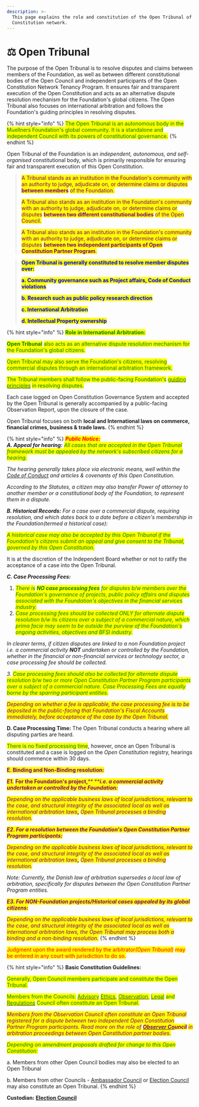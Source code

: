 ```yaml
---
description: >-
  This page explains the role and constitution of the Open Tribunal of the Open
  Constitution network.
---
```


# ⚖ Open Tribunal

The purpose of the Open Tribunal is to resolve disputes and claims between members of the Foundation, as well as between different constitutional bodies of the Open Council and independent participants of the Open Constitution Network Tenancy Program. It ensures fair and transparent execution of the Open Constitution and acts as an alternative dispute resolution mechanism for the Foundation's global citizens. The Open Tribunal also focuses on international arbitration and follows the Foundation's guiding principles in resolving disputes.

{% hint style="info" %}
<mark style="color:green;">The Open Tribunal is an autonomous body in the Muellners Foundation's global community. It is a standalone and independent Council with its powers of constitutional governance.</mark>&#x20;
{% endhint %}

Open Tribunal of the Foundation is an _independent, autonomous, and self-organised_ constitutional body, which is primarily responsible for ensuring fair and transparent execution of this Open Constitution.

> <mark style="color:purple;">A Tribunal stands as an institution in the Foundation's community with an authority to judge, adjudicate on, or determine claims or disputes</mark> <mark style="color:purple;"></mark><mark style="color:purple;">**between members**</mark> <mark style="color:purple;"></mark><mark style="color:purple;">of the Foundation.</mark>
>
> <mark style="color:purple;">A Tribunal also stands as an institution in the Foundation's community with an authority to judge, adjudicate on, or determine claims or disputes</mark> <mark style="color:purple;"></mark><mark style="color:purple;">**between two different constitutional bodies**</mark> <mark style="color:purple;"></mark><mark style="color:purple;">of the Open Council.</mark>&#x20;
>
> <mark style="color:purple;">A Tribunal also stands as an institution in the Foundation's community with an authority to judge, adjudicate on, or determine claims or disputes</mark> <mark style="color:purple;"></mark><mark style="color:purple;">**between two independent participants of Open Constitution Partner Program**</mark><mark style="color:purple;">.</mark>

> <mark style="color:blue;">**Open Tribunal is generally constituted to resolve member disputes over:**</mark>
>
> <mark style="color:blue;">**a. Community governance such as Project affairs, Code of Conduct violations**</mark>&#x20;
>
> <mark style="color:blue;">**b. Research such as public policy research direction**</mark>
>
> <mark style="color:blue;">**c. International Arbitration**</mark>
>
> <mark style="color:blue;">**d. Intellectual Property ownership**</mark>&#x20;

{% hint style="info" %}
<mark style="color:green;">**Role in International Arbitration:**</mark>

<mark style="color:green;">**Open Tribunal**</mark> <mark style="color:green;"></mark><mark style="color:green;">also acts as an alternative dispute resolution mechanism for the Foundation's global citizens.</mark>&#x20;



<mark style="color:green;">Open Tribunal may also serve the Foundation's citizens, resolving commercial disputes through an international arbitration framework.</mark>

<mark style="color:green;">The Tribunal members shall follow the public-facing Foundation's</mark> [<mark style="color:green;">guiding principles</mark>](../guiding-principles.md) <mark style="color:green;">in resolving disputes.</mark>



Each case logged on Open Constitution Governance System and accepted by the Open Tribunal is generally accompanied by a public-facing Observation Report, upon the closure of the case.

Open Tribunal focuses on both **local and International laws on commerce, financial crimes, business & trade laws.**
{% endhint %}

{% hint style="info" %}
_<mark style="color:red;">**Public Notice:**</mark>_ \
_**A. Appeal for hearing:** <mark style="color:green;">All cases that are accepted in the Open Tribunal framework must be appealed by the network's subscribed citizens for a hearing.</mark>_&#x20;

_The hearing generally takes place via electronic means, well within the_ [_Code of Conduct_](../charters/code-of-conduct.md) _and articles & covenants of this Open Constitution._&#x20;

_According to the Statutes, a citizen may also transfer Power of attorney to another member or a constitutional body of the Foundation, to represent them in a dispute._

_**B. Historical Records:** For a case over a commercial dispute, requiring resolution, and which dates back to a date before a citizen's membership in the Foundation(termed a historical case):_&#x20;

_<mark style="color:green;">A historical case may also be accepted by this Open Tribunal if the Foundation's citizens submit an appeal and give consent to the Tribunal, governed by this Open Constitution.</mark>_

It is at the discretion of the Independent Board whether or not to ratify the acceptance of a case into the Open Tribunal.&#x20;

_**C. Case Processing Fees:**_

1. _<mark style="color:green;">There is</mark> <mark style="color:green;"></mark><mark style="color:green;">**NO case processing fees**</mark> <mark style="color:green;"></mark><mark style="color:green;">for disputes b/w members over the Foundation's governance of projects, public policy affairs and disputes associated with the Foundation's objectives in the financial services industry.</mark>_
2. _<mark style="color:green;">Case processing fees should be collected ONLY for alternate dispute resolution b/w its citizens over a subject of a commercial nature, which prima facie may seem to be outside the purview of the Foundation's ongoing activities, objectives and BFSI industry.</mark>_ &#x20;

_In clearer terms, if citizen disputes are linked to a non Foundation project i.e. a commercial activity **NOT** undertaken or controlled by the Foundation, whether in the financial or non-financial services or technology sector, a case processing fee should be collected._

_3. <mark style="color:green;">Case processing fees should also be collected for alternate dispute resolution b/w two or more Open Constitution Partner Program participants over a subject of a commercial nature. Case Processing Fees are equally borne by the sparring participant entities.</mark>_

_<mark style="color:purple;">Depending on whether a fee is applicable, the case processing fee is to be deposited in the public-facing that Foundation's Fiscal Accounts immediately, before acceptance of the case by the Open Tribunal.</mark>_

**D. Case Processing Time:** The Open Tribunal conducts a hearing where all disputing parties are heard.&#x20;

<mark style="color:green;">There is no fixed processing time</mark>, however, once an Open Tribunal is constituted and a case is logged on the _Open Constitution_ registry, hearings should commence within 30 days. &#x20;

<mark style="color:purple;">**E. Binding and Non-Binding resolution:**</mark>&#x20;



_<mark style="color:purple;">**E1.**</mark>_ <mark style="color:purple;">**For the Foundation's project,**</mark><mark style="color:purple;">** **</mark>_<mark style="color:purple;">**i.e. a commercial activity undertaken or controlled by the Foundation:**</mark>_

_<mark style="color:purple;">Depending on the applicable business laws of local jurisdictions, relevant to the case, and structural integrity of the associated local as well as international arbitration laws</mark>_<mark style="color:purple;">**,**</mark> <mark style="color:purple;"></mark>_<mark style="color:purple;">Open Tribunal processes a binding resolution.</mark>_

_<mark style="color:purple;">**E2. For a resolution between the Foundation's Open Constitution Partner Program participants:**</mark>_

_<mark style="color:purple;">Depending on the applicable business laws of local jurisdictions, relevant to the case, and structural integrity of the associated local as well as international arbitration laws</mark>_<mark style="color:purple;">**,**</mark> <mark style="color:purple;"></mark>_<mark style="color:purple;">Open Tribunal processes a binding resolution.</mark>_

_Note: Currently, the Danish law of arbitration supersedes a local law of arbitration, specifically for disputes between the Open Constitution Partner Program entities._

_<mark style="color:purple;">**E3. For NON-Foundation projects/Historical cases appealed by its global citizens:**</mark>_

_<mark style="color:purple;">Depending on the applicable business laws of local jurisdictions, relevant to the case, and structural integrity of the associated local as well as international arbitration laws, the Open Tribunal may process both a binding and a non-binding resolution.</mark>_
{% endhint %}

<mark style="color:red;">Judgment upon the award rendered by the arbitrator</mark>_<mark style="color:red;">(Open Tribunal)</mark>_ <mark style="color:red;"></mark><mark style="color:red;">may be entered in any court with jurisdiction to do so.</mark>

{% hint style="info" %}
**Basic Constitution Guidelines:**

<mark style="color:green;">Generally, Open Council members participate and constitute the Open Tribunal.</mark>&#x20;

<mark style="color:green;">Members from the Councils:</mark> [<mark style="color:green;">Advisory</mark>](advisory-council.md) [<mark style="color:green;">Ethics</mark>](ethics-council.md)<mark style="color:green;">,</mark> [<mark style="color:green;">Observation</mark>](observers-council.md)<mark style="color:green;">,</mark> [<mark style="color:green;">Legal</mark>](legal-council/) <mark style="color:green;">and</mark> [<mark style="color:green;">Regulations</mark>](regulations-council/) <mark style="color:green;">Council often constitute an Open Tribunal.</mark>

_<mark style="color:purple;">Members from the Observation Council often constitute an Open Tribunal registered for a dispute between two independent Open Constitution Partner Program participants. Read more on the role of</mark>_ [_<mark style="color:purple;">**Observer Co**</mark>_](observers-council.md#role-of-observer-committee-members-in-open-tribunal-for-arbitrations-between-disputing-participants)_<mark style="color:purple;">**uncil**</mark> <mark style="color:purple;"></mark><mark style="color:purple;">in arbitration proceedings between Open Constitution partner bodies.</mark>_

_<mark style="color:green;">Depending on amendment proposals drafted for change to this Open Constitution:</mark>_

a. Members from other Open Council bodies may also be elected to an Open Tribunal&#x20;

b. Members from other Councils - [Ambassador Council](ambassador-council.md) or [Election Council](election-council.md) may also constitute an Open Tribunal.
{% endhint %}

**Custodian:** [**Election Council**](election-council.md)
